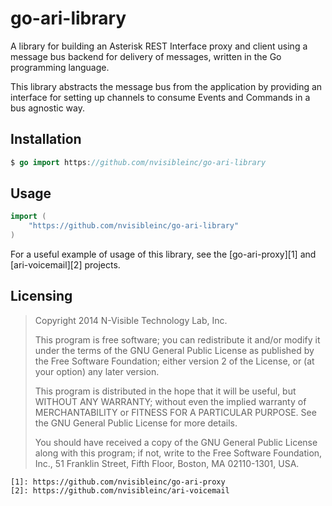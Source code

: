 go-ari-library
==============
A library for building an Asterisk REST Interface proxy and client using a
message bus backend for delivery of messages, written in the Go programming
language.

This library abstracts the message bus from the application by providing an
interface for setting up channels to consume Events and Commands in a bus
agnostic way.

Installation
------------
```go
$ go import https://github.com/nvisibleinc/go-ari-library
```

Usage
-----
```go
import (
	"https://github.com/nvisibleinc/go-ari-library"
)
```

For a useful example of usage of this library, see the [go-ari-proxy][1] and
[ari-voicemail][2] projects.

Licensing
---------
> Copyright 2014 N-Visible Technology Lab, Inc.
> 
> This program is free software; you can redistribute it and/or
> modify it under the terms of the GNU General Public License
> as published by the Free Software Foundation; either version 2
> of the License, or (at your option) any later version.
> 
> This program is distributed in the hope that it will be useful,
> but WITHOUT ANY WARRANTY; without even the implied warranty of
> MERCHANTABILITY or FITNESS FOR A PARTICULAR PURPOSE.  See the
> GNU General Public License for more details.
> 
> You should have received a copy of the GNU General Public License
> along with this program; if not, write to the Free Software
> Foundation, Inc., 51 Franklin Street, Fifth Floor, Boston, MA  02110-1301, USA.

	[1]: https://github.com/nvisibleinc/go-ari-proxy
	[2]: https://github.com/nvisibleinc/ari-voicemail